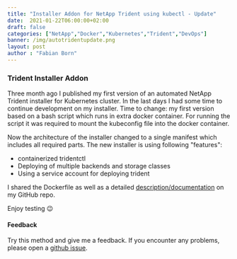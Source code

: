 ```yaml
---
title: "Installer Addon for NetApp Trident using kubectl - Update"
date:  2021-01-22T06:00:00+02:00
draft: false
categories: ["NetApp","Docker","Kubernetes","Trident","DevOps"]
banner: /img/autotridentupdate.png
layout: post
author : "Fabian Born"
---
```

### Trident Installer Addon
Three month ago I published my first version of an automated NetApp Trident installer for Kubernetes cluster. 
In the last days I had some time to continue development on my installer. Time to change:  my first version based on a bash script which runs in extra docker container. For running the script it was required to mount the kubeconfig file into the docker container.

Now the architecture of the installer changed to a single manifest which includes all required parts. The new installer is using following "features": 

  - containerized tridentctl
  - Deploying of multiple backends and storage classes
  - Using a service account for deploying trident

I shared the Dockerfile as well as a detailed [description/documentation]( https://github.com/fabian-born/trident-installer-addon "Trident Installer Addon") on my GitHub repo. 

Enjoy testing 😉


#### Feedback
Try this method and give me a feedback. If you encounter any problems, please open a [github issue]( https://github.com/fabian-born/trident-installer-addon/issues  "open a issue").
 
